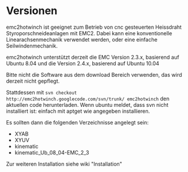 # Versionen #

emc2hotwinch ist geeignet zum Betrieb von cnc gesteuerten Heissdraht Styroporschneideanlagen mit EMC2. Dabei kann eine konventionelle Linearachsenmechanik verwendet werden, oder eine einfache Seilwindenmechanik.

emc2hotwinch unterstützt derzeit die EMC Version 2.3.x, basierend auf Ubuntu 8.04 und die Version 2.4.x, basierend auf Ubuntu 10.04

Bitte nicht die Software aus dem download Bereich verwenden, das wird derzeit nicht gepflegt.

Stattdessen mit
`svn checkout http://emc2hotwinch.googlecode.com/svn/trunk/ emc2hotwinch` den aktuellen code herunterladen.
Wenn ubuntu meldet, dass svn nicht installiert ist: einfach mit aptget wie angegeben installieren.

Es sollten dann die folgenden Verzeichnisse angelegt sein:
  * XYAB
  * XYUV
  * kinematic
  * kinematic\_Ub\_08\_04-EMC\_2\_3

Zur weiteren Installation siehe wiki "Installation"